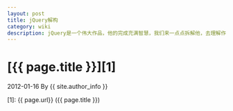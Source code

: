 ```yaml
---
layout: post
title: jQuery解构
category: wiki 
description: jQuery是一个伟大作品，他的完成充满智慧，我们来一点点拆解他，去理解作者的思想精华。
---
```

# [{{ page.title }}][1]
2012-01-16 By {{ site.author_info }}


[ArchieX]:    http://archiex.github.com  "Archie"
[1]:    {{ page.url}}  ({{ page.title }})
